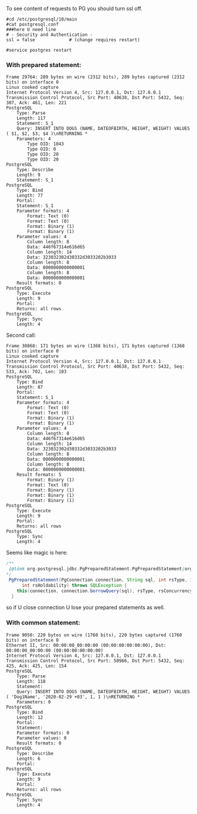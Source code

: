 To see content of requests to PG you should turn ssl off.

```shell script
#cd /etc/postgresql/10/main
#cat postgresql.conf
###here U need line 
# - Security and Authentication -
ssl = false				# (change requires restart)

#service postgres restart
```

### With prepared statement:   
    Frame 29764: 289 bytes on wire (2312 bits), 289 bytes captured (2312 bits) on interface 0
    Linux cooked capture
    Internet Protocol Version 4, Src: 127.0.0.1, Dst: 127.0.0.1
    Transmission Control Protocol, Src Port: 40638, Dst Port: 5432, Seq: 307, Ack: 461, Len: 221
    PostgreSQL
        Type: Parse
        Length: 117
        Statement: S_1
        Query: INSERT INTO DOGS (NAME, DATEOFBIRTH, HEIGHT, WEIGHT) VALUES ( $1, $2, $3, $4 )\nRETURNING *
        Parameters: 4
            Type OID: 1043
            Type OID: 0
            Type OID: 20
            Type OID: 20
    PostgreSQL
        Type: Describe
        Length: 9
        Statement: S_1
    PostgreSQL
        Type: Bind
        Length: 77
        Portal: 
        Statement: S_1
        Parameter formats: 4
            Format: Text (0)
            Format: Text (0)
            Format: Binary (1)
            Format: Binary (1)
        Parameter values: 4
            Column length: 8
            Data: 446f67314e616d65
            Column length: 14
            Data: 323032302d30332d3033202b3033
            Column length: 8
            Data: 0000000000000001
            Column length: 8
            Data: 0000000000000001
        Result formats: 0
    PostgreSQL
        Type: Execute
        Length: 9
        Portal: 
        Returns: all rows
    PostgreSQL
        Type: Sync
        Length: 4
        
Second call:

    Frame 30868: 171 bytes on wire (1368 bits), 171 bytes captured (1368 bits) on interface 0
    Linux cooked capture
    Internet Protocol Version 4, Src: 127.0.0.1, Dst: 127.0.0.1
    Transmission Control Protocol, Src Port: 40638, Dst Port: 5432, Seq: 533, Ack: 702, Len: 103
    PostgreSQL
        Type: Bind
        Length: 87
        Portal: 
        Statement: S_1
        Parameter formats: 4
            Format: Text (0)
            Format: Text (0)
            Format: Binary (1)
            Format: Binary (1)
        Parameter values: 4
            Column length: 8
            Data: 446f67314e616d65
            Column length: 14
            Data: 323032302d30332d3033202b3033
            Column length: 8
            Data: 0000000000000001
            Column length: 8
            Data: 0000000000000001
        Result formats: 5
            Format: Binary (1)
            Format: Text (0)
            Format: Binary (1)
            Format: Binary (1)
            Format: Binary (1)
    PostgreSQL
        Type: Execute
        Length: 9
        Portal: 
        Returns: all rows
    PostgreSQL
        Type: Sync
        Length: 4
        
Seems like magic is here:

```java
/**
 {@link org.postgresql.jdbc.PgPreparedStatement.PgPreparedStatement(org.postgresql.jdbc.PgConnection, java.lang.String, int, int, int)}
*/
 PgPreparedStatement(PgConnection connection, String sql, int rsType, int rsConcurrency,
      int rsHoldability) throws SQLException {
    this(connection, connection.borrowQuery(sql), rsType, rsConcurrency, rsHoldability);
  }
```
so if U close connection U lose your prepared statements as well.

### With common statement:
    
    Frame 9050: 220 bytes on wire (1760 bits), 220 bytes captured (1760 bits) on interface 0
    Ethernet II, Src: 00:00:00_00:00:00 (00:00:00:00:00:00), Dst: 00:00:00_00:00:00 (00:00:00:00:00:00)
    Internet Protocol Version 4, Src: 127.0.0.1, Dst: 127.0.0.1
    Transmission Control Protocol, Src Port: 50966, Dst Port: 5432, Seq: 425, Ack: 425, Len: 154
    PostgreSQL
        Type: Parse
        Length: 118
        Statement: 
        Query: INSERT INTO DOGS (NAME, DATEOFBIRTH, HEIGHT, WEIGHT) VALUES ( 'Dog1Name', '2020-02-29 +03', 1, 1 )\nRETURNING *
        Parameters: 0 
    PostgreSQL
        Type: Bind
        Length: 12
        Portal: 
        Statement: 
        Parameter formats: 0
        Parameter values: 0
        Result formats: 0
    PostgreSQL
        Type: Describe
        Length: 6
        Portal:  
    PostgreSQL
        Type: Execute
        Length: 9
        Portal: 
        Returns: all rows  
    PostgreSQL
        Type: Sync
        Length: 4


